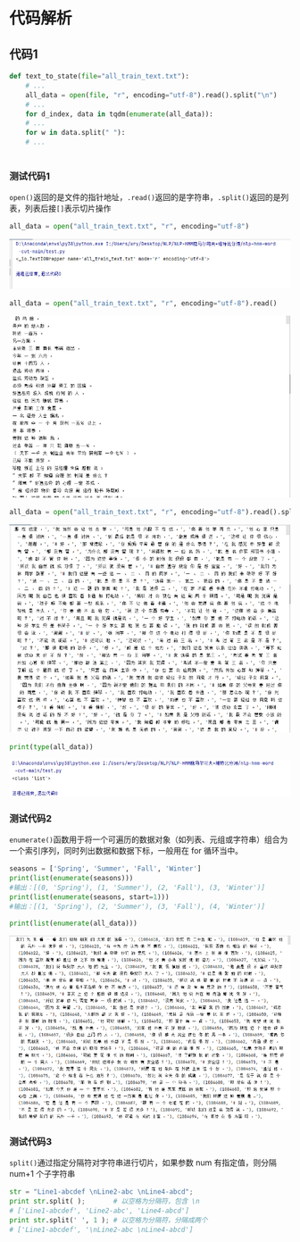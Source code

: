 # 代码解析

## 代码1

```py
def text_to_state(file="all_train_text.txt"):
    # ...
	all_data = open(file, "r", encoding="utf-8").read().split("\n") 
    # ...
    for d_index, data in tqdm(enumerate(all_data)):
    # ...
    for w in data.split(" "):
    # ...
    
```

### 测试代码1

`open()`返回的是文件的指针地址，`.read()`返回的是字符串，`.split()`返回的是列表，列表后接`[]`表示切片操作

```py
all_data = open("all_train_text.txt", "r", encoding="utf-8")
```

![image-20220915113103482](pic/image-20220915113103482.png)

```py
all_data = open("all_train_text.txt", "r", encoding="utf-8").read()
```

![image-20220915113132572](pic/image-20220915113132572.png)

```py
all_data = open("all_train_text.txt", "r", encoding="utf-8").read().split("\n")
```

![image-20220915113159259](pic/image-20220915113159259.png)

```py
print(type(all_data))
```

![image-20220915113259227](pic/image-20220915113259227.png)

### 测试代码2

`enumerate()`函数用于将一个可遍历的数据对象（如列表、元组或字符串）组合为一个索引序列，同时列出数据和数据下标，一般用在 for 循环当中。

```py
seasons = ['Spring', 'Summer', 'Fall', 'Winter']
print(list(enumerate(seasons)))    
#输出：[(0, 'Spring'), (1, 'Summer'), (2, 'Fall'), (3, 'Winter')]
print(list(enumerate(seasons, start=1)))  
#输出：[(1, 'Spring'), (2, 'Summer'), (3, 'Fall'), (4, 'Winter')]
```

```py
print(list(enumerate(all_data)))
```

![image-20220915114134514](pic/image-20220915114134514.png)

### 测试代码3

`split()`通过指定分隔符对字符串进行切片，如果参数 num 有指定值，则分隔 num+1 个子字符串

```py
str = "Line1-abcdef \nLine2-abc \nLine4-abcd";
print str.split( );       # 以空格为分隔符，包含 \n
# ['Line1-abcdef', 'Line2-abc', 'Line4-abcd']
print str.split(' ', 1 ); # 以空格为分隔符，分隔成两个
# ['Line1-abcdef', '\nLine2-abc \nLine4-abcd']
```


